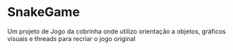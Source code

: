 # SnakeGame
Um projeto de Jogo da cobrinha onde utilizo orientação a objetos, gráficos visuais e threads para recriar o jogo original

